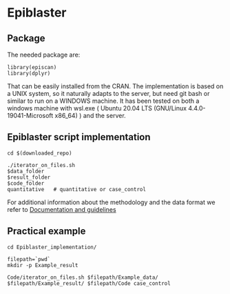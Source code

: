 # Epiblaster

## Package 

The needed package are:

```
library(episcan)
library(dplyr)
```

That can be easily installed from the CRAN. 
The implementation is based on a UNIX system, so it naturally adapts to the server, but need git bash or similar to run on a WINDOWS machine. It has been tested on both a windows machine with wsl.exe ( Ubuntu 20.04 LTS (GNU/Linux 4.4.0-19041-Microsoft x86_64)  )  and the server. 



## Epiblaster script implementation

```
cd $(downloaded_repo)    

./iterator_on_files.sh 
$data_folder
$result_folder
$code_folder
quantitative   # quantitative or case_control
```

For additional information about the methodology and the data format we refer to [Documentation and guidelines](Documentation_Episcan.docx)

<!-- cd /mnt/c/Users/fmelo/Desktop/Backup_Federico/Work/Epistasis/Episcan_epiblaster/Pipeline_iterative/Code_v2_enhanced       

./iterator_on_files.sh /mnt/c/Users/fmelo/Documents/GitHub/epistasis-simulation/Gametes/Data_li_1_EDM-2/ /mnt/c/Users/fmelo/Desktop/Backup_Federico/Work/Epistasis/Episcan_epiblaster/Pipeline_iterative/Gametes_results/ /mnt/c/Users/fmelo/Desktop/Backup_Federico/Work/Epistasis/Episcan_epiblaster/Pipeline_iterative/Code_v2_enhanced/ quantitative   

Or, in a more generalizable way 


cd  Documents/GitHub/epiblaster/
filepath=`pwd`
# mkdir -p Example_result # can also automatically create the repo!
Code/iterator_on_files.sh $filepath/Example_data/ $filepath/Example_result/ $filepath/Code case-control   
 -->


## Practical example
```
cd Epiblaster_implementation/

filepath=`pwd`
mkdir -p Example_result

Code/iterator_on_files.sh $filepath/Example_data/ $filepath/Example_result/ $filepath/Code case_control   
```

